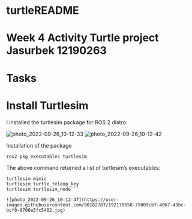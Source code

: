 # turtleREADME


# Week 4 Activity Turtle project Jasurbek 12190263
# Tasks
# Install Turtlesim
I installed the turtlesim package for ROS 2 distro:	

![photo_2022-09-26_10-12-33](https://user-images.githubusercontent.com/90182787/192177421-ee5ae563-5b07-4426-88e4-f2b1d3da3de4.jpg)
![photo_2022-09-26_10-12-42](https://user-images.githubusercontent.com/90182787/192177493-7c0d8500-cc76-4ee4-8d89-9c1ed5c0bc91.jpg)

Installation of the package

`ros2 pkg executables turtlesim`

The above command returned a list of turtlesim’s executables:

```turtlesim draw_square
turtlesim mimic
turtlesim turtle_teleop_key
turtlesim turtlesim_node```

![photo_2022-09-26_10-12-47](https://user-images.githubusercontent.com/90182787/192178658-75009cb7-4067-43bc-bcf0-0706e5fc5402.jpg)

